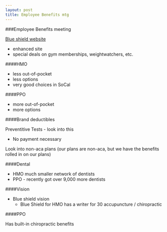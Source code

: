 ```yaml
---
layout: post
title: Employee Benefits mtg
---
```

###Employee Benefits meeting

[Blue shield website](blueshieldca.com)
  
* enhanced site
* special deals on gym memberships, weightwatchers, etc.

####HMO
  
* less out-of-pocket
* less options
* very good choices in SoCal

####PPO
  
* more out-of-pocket
* more options

####Brand deductibles 

Preventitive Tests - look into this
  
* No payment necessary

Look into non-aca plans
(our plans are non-aca, but we have the benefits rolled in on our plans)

####Dental
  
* HMO much smaller network of dentists
* PPO - recently got over 9,000 more dentists

####Vision
  
* Blue shield vision
  * Blue Shield for HMO has a writer for 30 accupuncture / chiropractic
  
####PPO
  
Has built-in chiropractic benefits
